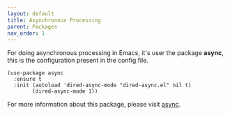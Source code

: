 ```yaml
---
layout: default
title: Asynchronous Processing
parent: Packages
nav_order: 1
---
```


For doing asynchronous processing in Emacs, it's user the package **async**, this is the configuration present in the config file.

```emacs-lisp
(use-package async
  :ensure t
  :init (autoload 'dired-async-mode "dired-async.el" nil t)
        (dired-async-mode 1))
```
For more information about this package, please visit [async](https://github.com/jwiegley/emacs-async).

